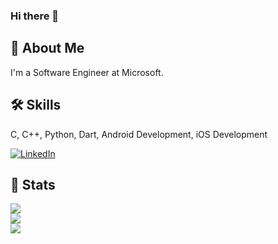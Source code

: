 ### Hi there 👋

## 🚀 About Me
I'm a Software Engineer at Microsoft.

  
## 🛠 Skills
C, C++, Python, Dart, Android Development, iOS Development

<a href="https://www.linkedin.com/in/apoorvamn9/"><img alt="LinkedIn" src="https://img.shields.io/badge/linkedin%20-%230077B5.svg?&style=for-the-badge&logo=linkedin&logoColor=white"/></a>

## 🔩 Stats
<a href="https://github.com/ampyoso">
  <img align="center" src="https://github-readme-streak-stats.herokuapp.com/?user=ampyoso&theme=cobalt" />
</a><br>
<a href="https://github.com/ampyoso">
  <img align="center" src="https://github-readme-stats.vercel.app/api?username=ampyoso&show_icons=true&theme=material-palenight" />
</a><br>

<a href="https://github.com/ampyoso">
  <img align="center" src="https://github-readme-stats.vercel.app/api/top-langs/?username=ampyoso&layout=compact&theme=dracula" />
</a><br>


  
